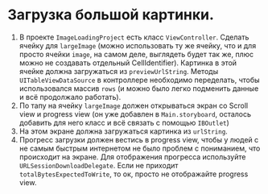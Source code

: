 # Загрузка большой картинки.

1. В проекте `ImageLoadingProject` есть класс `ViewController`. Сделать ячейку для `largeImage` (можно использовать ту же ячейку, что и для просто ячейки `image`, на самом деле, выглядеть будет так же, плюс можно не создавать отдельный CellIdentifier). Картинка в этой ячейке должна загружаться из `previewUrlString`. Методы `UITableViewDataSource` в контроллере необходимо переделать, чтобы использовался массив `rows` (и можно было легко подменить данные и всё продолжало работать).
2. По тапу на ячейку `largeImage` должен открываться экран со Scroll view и progress view (он уже добавлен в `Main.storyboard`, осталось добавить для него класс и всё связать с помощью `IBOutlet`)
3. На этом экране должна загружаться картинка из `urlString`.
4. Прогресс загрузки должен вестись в progress view, чтобы у людей с не самым быстрым интернетом не было проблем с пониманием, что происходит на экране. Для отображения прогресса используйте `URLSessionDownloadDelegate`. Если не приходит `totalBytesExpectedToWrite`, то ок, просто не отображайте progress view.
